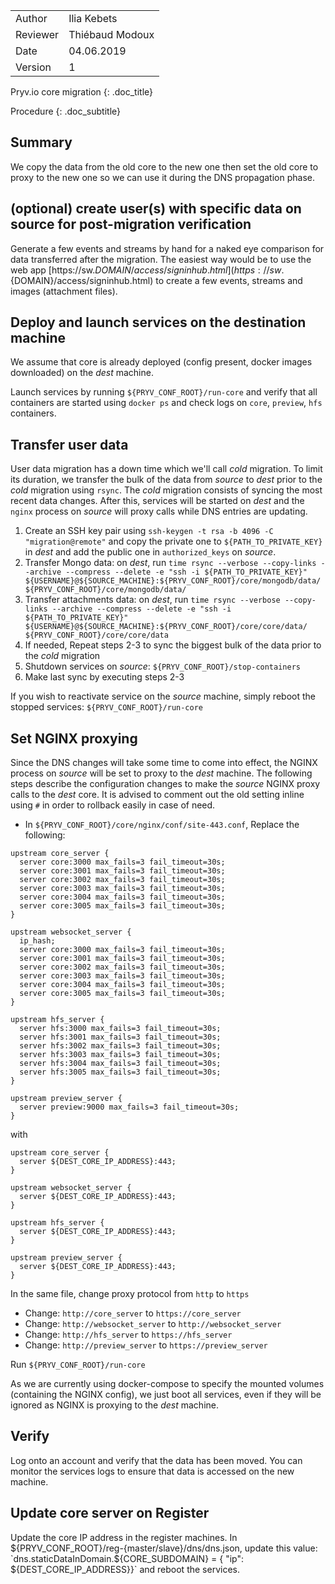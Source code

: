 |         |                       |
| ------- | --------------------- |
| Author  | Ilia Kebets 		      |
| Reviewer | Thiébaud Modoux      |
| Date    | 04.06.2019            |
| Version | 1                     |

Pryv.io core migration
{: .doc_title} 

Procedure
{: .doc_subtitle}  

## Summary

We copy the data from the old core to the new one then set the old core to proxy to the new one so we can use it during the DNS propagation phase.

## (optional) create user(s) with specific data on source for post-migration verification

Generate a few events and streams by hand for a naked eye comparison for data transferred after the migration. The easiest way would be to use the web app [https://sw.${DOMAIN}/access/signinhub.html](https://sw.${DOMAIN}/access/signinhub.html) to create a few events, streams and images (attachment files).

## Deploy and launch services on the destination machine

We assume that core is already deployed (config present, docker images downloaded) on the *dest* machine.

Launch services by running `${PRYV_CONF_ROOT}/run-core` and verify that all containers are started using `docker ps` and check logs on `core`, `preview`, `hfs` containers.

## Transfer user data

User data migration has a down time which we'll call *cold* migration. To limit its duration, we transfer the bulk of the data from *source* to *dest* prior to the *cold* migration using `rsync`.
The *cold* migration consists of syncing the most recent data changes. After this, services will be started on *dest* and the `nginx` process on *source* will proxy calls while DNS entries are updating.

1. Create an SSH key pair using `ssh-keygen -t rsa -b 4096 -C "migration@remote"` and copy the private one to `${PATH_TO_PRIVATE_KEY}` in *dest* and add the public one in `authorized_keys` on *source*.
2. Transfer Mongo data: on *dest*, run `time rsync --verbose --copy-links --archive --compress --delete -e "ssh -i ${PATH_TO_PRIVATE_KEY}" ${USERNAME}@${SOURCE_MACHINE}:${PRYV_CONF_ROOT}/core/mongodb/data/ ${PRYV_CONF_ROOT}/core/mongodb/data/`
3. Transfer attachments data: on *dest*, run `time rsync --verbose --copy-links --archive --compress --delete -e "ssh -i ${PATH_TO_PRIVATE_KEY}" ${USERNAME}@${SOURCE_MACHINE}:${PRYV_CONF_ROOT}/core/core/data/ ${PRYV_CONF_ROOT}/core/core/data`
4. If needed, Repeat steps 2-3 to sync the biggest bulk of the data prior to the *cold* migration
5. Shutdown services on *source*: `${PRYV_CONF_ROOT}/stop-containers`
6. Make last sync by executing steps 2-3

If you wish to reactivate service on the *source* machine, simply reboot the stopped services: `${PRYV_CONF_ROOT}/run-core` 

## Set NGINX proxying

Since the DNS changes will take some time to come into effect, the NGINX process on *source* will be set to proxy to the *dest* machine.
The following steps describe the configuration changes to make the *source* NGINX proxy calls to the *dest* core. It is advised to comment out the old setting inline using `#` in order to rollback easily in case of need.

- In `${PRYV_CONF_ROOT}/core/nginx/conf/site-443.conf`, Replace the following:

~~~~
upstream core_server {
  server core:3000 max_fails=3 fail_timeout=30s;
  server core:3001 max_fails=3 fail_timeout=30s;
  server core:3002 max_fails=3 fail_timeout=30s;
  server core:3003 max_fails=3 fail_timeout=30s;
  server core:3004 max_fails=3 fail_timeout=30s;
  server core:3005 max_fails=3 fail_timeout=30s;
}

upstream websocket_server {
  ip_hash;
  server core:3000 max_fails=3 fail_timeout=30s;
  server core:3001 max_fails=3 fail_timeout=30s;
  server core:3002 max_fails=3 fail_timeout=30s;
  server core:3003 max_fails=3 fail_timeout=30s;
  server core:3004 max_fails=3 fail_timeout=30s;
  server core:3005 max_fails=3 fail_timeout=30s;
}

upstream hfs_server {
  server hfs:3000 max_fails=3 fail_timeout=30s;
  server hfs:3001 max_fails=3 fail_timeout=30s;
  server hfs:3002 max_fails=3 fail_timeout=30s;
  server hfs:3003 max_fails=3 fail_timeout=30s;
  server hfs:3004 max_fails=3 fail_timeout=30s;
  server hfs:3005 max_fails=3 fail_timeout=30s;
}

upstream preview_server {
  server preview:9000 max_fails=3 fail_timeout=30s;
}
~~~~

with

~~~~
upstream core_server {
  server ${DEST_CORE_IP_ADDRESS}:443;
}

upstream websocket_server {
  server ${DEST_CORE_IP_ADDRESS}:443;
}

upstream hfs_server {
  server ${DEST_CORE_IP_ADDRESS}:443;
}

upstream preview_server {
  server ${DEST_CORE_IP_ADDRESS}:443;
}
~~~~

In the same file, change proxy protocol from `http` to `https`

- Change: `http://core_server` to `https://core_server`
- Change: `http://websocket_server` to `http://websocket_server`
- Change: `http://hfs_server` to `https://hfs_server`
- Change: `http://preview_server` to `https://preview_server`

Run `${PRYV_CONF_ROOT}/run-core`

As we are currently using docker-compose to specify the mounted volumes (containing the NGINX config), we just boot all services, even if they will be ignored as NGINX is proxying to the *dest* machine.

## Verify

Log onto an account and verify that the data has been moved. You can monitor the services logs to ensure that data is accessed on the new machine.

## Update core server on Register

Update the core IP address in the register machines. In ${PRYV_CONF_ROOT}/reg-{master/slave}/dns/dns.json, update this value: `dns.staticDataInDomain.${CORE_SUBDOMAIN} = { "ip": ${DEST_CORE_IP_ADDRESS}}` and reboot the services.  

